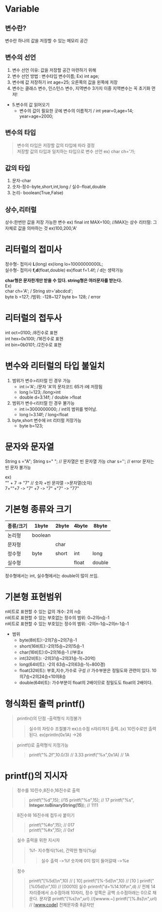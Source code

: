 # Variable
## 변수란?
변수란 하나의 값을 저장할 수 있는 메모리 공간
## 변수의 선언
1. 변수 선언 이유: 값을 저장할 공간 마련하기 위해
2. 변수 선언 방법 : 변수타입 변수이름;  Ex) int age;
3. 변수에 값 저장하기 int age=25;  오른쪽의 값을 왼쪽에 저장
4. 변수는 클래스 변수, 인스턴스 변수, 지역변수 3가지  이중 지역변수는 꼭 초기화 먼저!  

* 5.변수의 값 읽어오기
    - 변수의 값이 필요한 곳에 변수의 이름적기 / int year=0,age=14; year=age+2000;
## 변수의 타입
>변수의 타입은 저장할 값의 타입에 따라 결정  
>저장할 값의 타입과 일치하는 타입으로 변수 선언 ex) char ch='가;
## 값의 타입
1. 문자-char
2. 숫자-정수-byte,short,int,long / 실수-float,double
3. 논리- boolean(True,False)

## 상수,리터럴
상수:한번만 값을 저장 가능한 변수  ex) final int MAX=100; //MAX는 상수
리터럴: 그 자체로 값을 의마하는 것 ex)100,200,'A'

# 리터럴의 접미사
정수형- 접미사 **L**(long)  ex)long lo=10000000000L;  
실수형- 접미사 **f,d**(float,double) ex)float f=1.4f;  / d는 생략가능

**char형은 문자한개만 받을 수 있다. string형은 여러문자를 받는다.**  
Ex)  
char ch='A'; / String str='abcdcd';  
byte b =127; /범위: -128~127
byte b= 128; / error  

# 리터럴의 접두사
int oct=0100;      /8진수로 표현  
int hex=0x100l;    /16진수로 표현  
int bin=0b0101;    /2진수로 표현  

# 변수와 리터럴의 타입 불일치
1. 범위가 변수>리터럴 인 경우 가능  
    - int i='A';  /문자 'A'의 문자코드 65가 i에 저장됨
    - long l=123; /long>int
    - double d=3.14f; / double >float
2. 범위가 변수<리터럴 인 경우 불가능
    - int i=3000000000; / int의 범위를 벗어남.
    - long l=3.14f; / long<float
3. byte,short 변수에 int 리터럴 저장가능
    - byte b=123;
# 문자와 문자열
String s ="A";
String s=" "; // 문자열은 빈 문자열 가능
char s=''; // error  문자는 빈 문자 불가능 

ex)  
"" + 7 -> "7" // 숫자 +빈 문자열 ->문자열(숫자)  
7+""+7 -> "7" +7 -> "7" +"7" -> "77"  

# 기본형 종류와 크기
 |종류/크기|1byte|2byte|4byte|8byte|
 |---|---|---|---|---|
 |논리형|boolean||||
 |문자형||char|||
 |정수형|byte|short|int|long|
 |실수형|||float|double|
 정수형에서는 int, 실수형에서는 double이 많이 쓰임.  
    
 # 기본형 표현범위
 n비트로 표현할 수 있는 값의 개수: 2의 n승  
 n비트로 표현할 수 있는 부호없는 정수의 범위: 0~2의n승-1  
 n비트로 표현할 수 있는 부호있는 정수의 범위: -2의n-1승~2의n-1승-1  
    
 * 범위
    * byte(8비트):-2의7승~2의7승-1
    * short(16비트):-2의15승~2의15승-1
    * char(16비트):0~2의16승-1  //부호x
    * int(32비트): -2의31승~2의31승-1(~20억)
    * long(64비트): -2의 63승~2의63승-1(~800경)
    - float(32비트): 부호,지수,가수로 구성 // 가수부분은 정밀도와 관련이 있다. 10의7승<2의24승<10의8승 
    - double(64비트): 가수부분이 float의 2배이므로 정밀도도 float의 2배이다.  
    
 # 형식화된 출력 printf()
 > println()의 단점 -출력형식 지정불가
 >> 실수의 자릿수 조절불가  ex)소수점 n자리까지 출력..(x)
 >> 10진수로만 출력된다.   ex)println(0x1A) ->26  
    
 > printf()로 출력형식 지정가능
 >>printf("%.2f",10.0/3) // 3.33
 >>printf("%x",0x1A)  // 1A
    
# printf()의 지시자
> 정수를 10진수,8진수,16진수로 출력
>> printf("%d",15);  //15
>> printf("%o",15);  // 17
>> printf("%s", **Integer.toBinaryString(15)**); // 1111  
    
> 8진수와 16진수에 접두사 붙이기
>>printf("%#o",15);  // 017  
>>printf("%#x",15);  // 0xf  
    
> 실수 출력을 위한 지시자
>>%f- 지수형식(%e), 간략한 형식(%g)
>>> 실수 출력 ->%f
>>> 숫자에 0이 많이 들어갈때 ->%e  

> 정수
>> printf("[%5d]\n",10) // [   10]
>> printf("[%-5d]\n",10) // [10   ]
>> printf("[%05d]\n",10) // [00010]
> 실수
>> printnf("d=%14.10f\n",d) // 전체 14자리중에서 소수점아래 10자리, 정수 앞쪽은 공백 소수점아래는 0으로 채운다.
>문자열
>> printf("[%s]\n",url)  //[wwww.~]
>> printf("[%.8s]\n",url)  //  [www.code]  전체문자중 8글자만 

                                 
